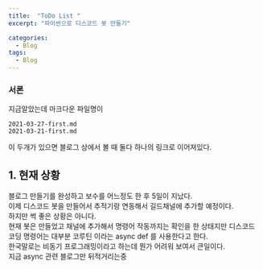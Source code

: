 ```yaml
---
title:  "ToDo List "
excerpt: "파이썬으로 디스코드 봇 만들기"

categories:
  - Blog
tags:
  - Blog
---
```

### 서론 
지금알았는데 마크다운 파일명이  
```
2021-03-27-first.md
2021-03-21-first.md
```
이 두개가 있으면 블로그 상에서 볼 때 둘다 하나의 링크로 이어져있다.  
## 1. 현재 상황

블로그 만들기를 완성하고 보수를 어느정도 한 후 5일이 지났다.  
이제 디스코드 봇을 만들어서 추적기랑 연동해서 길드채널에 추가할 예정이다.  
하지만 썩 좋은 상황은 아니다.  
현재 봇은 만들었고 채널에 추가해서 명령어 작동까지는 확인을 한 상태지만 
디스코드 코딩 명령어는 대부분 코루틴 이라는 async def 를 사용한다고 한다.  
한국말로는 비동기 프로그래밍이라고 하는데 뭔가 어려워 보여서 큰일이다.  
지금 async 관련 블로그만 뒤적거리는중  


